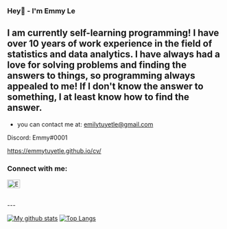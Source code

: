 ### Hey👋 - I'm Emmy Le

## I am currently self-learning programming! I have over 10 years of work experience in the field of statistics and data analytics. I have always had a love for solving problems and finding the answers to things, so programming always appealed to me! If I don't know the answer to something, I at least know how to find the answer.

- you can contact me at: emilytuyetle@gmail.com 

Discord: Emmy#0001

https://emmytuyetle.github.io/cv/

<h3 align="left">Connect with me:</h3>

<p align="left">
<a href="https://www.linkedin.com/in/emmytuyetle/" target="blank"><img align="center" src="https://raw.githubusercontent.com/rahuldkjain/github-profile-readme-generator/master/src/images/icons/Social/linked-in-alt.svg" alt="Emmy-Le" height="20" width="30" /></a>
</p>
<br />
---

[![My github stats](https://github-readme-stats.vercel.app/api?username=EmmyTuyetLe)](https://github.com/anuraghazra/github-readme-stats) 
[![Top Langs](https://github-readme-stats.vercel.app/api/top-langs/?username=EmmyTuyetLe)](https://github.com/anuraghazra/github-readme-stats)

